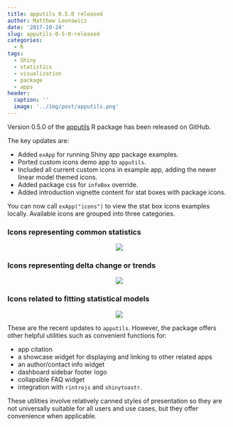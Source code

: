 ```yaml
---
title: apputils 0.5.0 released
author: Matthew Leonawicz
date: '2017-10-24'
slug: apputils-0-5-0-released
categories:
  - R
tags:
  - Shiny
  - statistics
  - visualization
  - package
  - apps
header:
  caption: ''
  image: '../img/post/apputils.png'
---
```


Version 0.5.0 of the [apputils](https://leonawicz.github.io/apputils) R package has been released on GitHub.

The key updates are:

* Added `exApp` for running Shiny app package examples.
* Ported custom icons demo app to `apputils`.
* Included all current custom icons in example app, adding the newer linear model themed icons.
* Added package css for `infoBox` override.
* Added introduction vignette content for stat boxes with package icons.

You can now call `exApp("icons")` to view the stat box icons examples locally.
Available icons are grouped into three categories.

### Icons representing common statistics

<p align="center"><img src="/img/post/apputils_vbox1.png"/></p>

### Icons representing delta change or trends

<p align="center"><img src="/img/post/apputils_vbox2.png"/></p>

### Icons related to fitting statistical models

<p align="center"><img src="/img/post/apputils_vbox3.png"/></p>

These are the recent updates to `apputils`. However, the package offers other helpful utilities such as convenient functions for:

* app citation
* a showcase widget for displaying and linking to other related apps
* an author/contact info widget
* dashboard sidebar footer logo
* collapsible FAQ widget
* integration with `rintrojs` and `shinytoastr`.

These utilities involve relatively canned styles of presentation so they are not universally suitable for all users and use cases, but they offer convenience when applicable.

